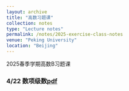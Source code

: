 ```yaml
---
layout: archive
title: "高数习题课"
collection: notes
type: "Lecture notes"
permalink: /notes/2025-exercise-class-notes
venue: "Peking University"
location: "Beijing"
---
```


2025春季学期高数B习题课

### 4/22 数项级数[pdf](https://fanzymath.github.io/files/series.pdf) 


